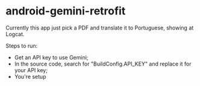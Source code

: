 # android-gemini-retrofit

Currently this app just pick a PDF and translate it to Portuguese, showing at Logcat.

Steps to run:
- Get an API key to use Gemini;
- In the source code, search for "BuildConfig.API_KEY" and replace it for your API key;
- You're setup
